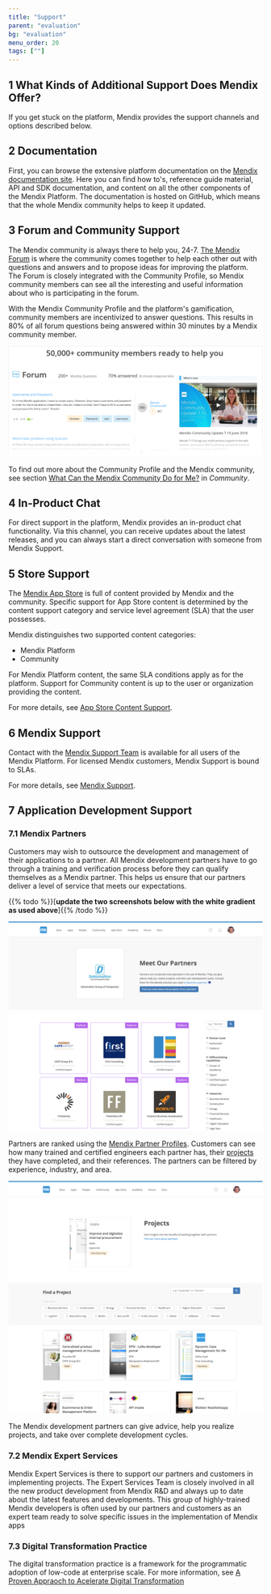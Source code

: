 ```yaml
---
title: "Support"
parent: "evaluation"
bg: "evaluation"
menu_order: 20
tags: [""]
---
```


## 1 What Kinds of Additional Support Does Mendix Offer?

If you get stuck on the platform, Mendix provides the support channels and options described below.

## 2 Documentation

First, you can browse the extensive platform documentation on the [Mendix documentation site](https://docs.mendix.com). Here you can find how to's, reference guide material, API and SDK documentation, and content on all the other components of the Mendix Platform. The documentation is hosted on GitHub, which means that the whole Mendix community helps to keep it updated.

## 3 Forum and Community Support

The Mendix community is always there to help you, 24-7. [The Mendix Forum](https://forum.mendixcloud.com/link/questions) is where the community comes together to help each other out with questions and answers and to propose ideas for improving the platform. The Forum is closely integrated with the Community Profile, so Mendix community members can see all the interesting and useful information about who is participating in the forum.

With the Mendix Community Profile and the platform's gamification, community members are incentivized to answer questions. This results in 80% of all forum questions being answered within 30 minutes by a Mendix community member.

![](attachments/forum.png)

To find out more about the Community Profile and the Mendix community, see section [What Can the Mendix Community Do for Me?](community#community-do-for-me) in *Community*.

## 4 In-Product Chat

For direct support in the platform, Mendix provides an in-product chat functionality. Via this channel, you can receive updates about the latest releases, and you can always start a direct conversation with someone from Mendix Support.

## 5 Store Support

The [Mendix App Store](https://appstore.home.mendix.com/index3.html) is full of content provided by Mendix and the community. Specific support for App Store content is determined by the content support category and service level agreement (SLA) that the user possesses.

Mendix distinguishes two supported content categories:

* Mendix Platform
* Community

For Mendix Platform content, the same SLA conditions apply as for the platform. Support for Community content is up to the user or organization providing the content.

For more details, see [App Store Content Support](https://docs.mendix.com/community/app-store/app-store-content-support).

## 6 Mendix Support

Contact with the [Mendix Support Team](http://support.mendix.com) is available for all users of the Mendix Platform. For licensed Mendix customers, Mendix Support is bound to SLAs.

For more details, see [Mendix Support](https://docs.mendix.com/howtogeneral/support/).

## 7 Application Development Support

### 7.1 Mendix Partners

Customers may wish to outsource the development and management of their applications to a partner. All Mendix development partners have to go through a training and verification process before they can qualify themselves as a Mendix partner. This helps us ensure that our partners deliver a level of service that meets our expectations.

{{% todo %}}[**update the two screenshots below with the white gradient as used above**]{{% /todo %}}

![](attachments/partner-overview.png)

Partners are ranked using the [Mendix Partner Profiles](https://developer.mendixcloud.com/link/partneroverview). Customers can see how many trained and certified engineers each partner has, their [projects](https://developer.mendixcloud.com/link/customers) they have completed, and their references. The partners can be filtered by experience, industry, and area.

![](attachments/partner-projects.png)

The Mendix development partners can give advice, help you realize projects, and take over complete development cycles.

### 7.2 Mendix Expert Services

Mendix Expert Services is there to support our partners and customers in implementing projects. The Expert Services Team is closely involved in all the new product development from Mendix R&D and always up to date about the latest features and developments. This group of highly-trained Mendix developers is often used by our partners and customers as an expert team ready to solve specific issues in the implementation of Mendix apps

### 7.3 Digital Transformation Practice

The digital transformation practice is a framework for the programmatic adoption of low-code at enterprise scale. For more information, see [A Proven Appraoch to Acelerate Digital Transformation](https://www.mendix.com/digital-transformation/)
